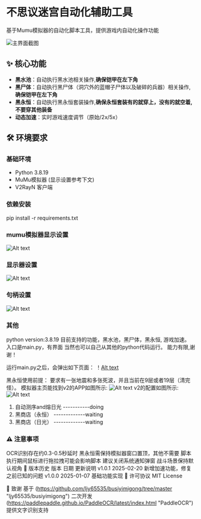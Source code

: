 # 不思议迷宫自动化辅助工具

基于Mumu模拟器的自动化脚本工具，提供游戏内自动化操作功能

![主界面截图](./main.png)

## ✨ 核心功能

- **黑水池**：自动执行黑水池相关操作,**确保铠甲在左下角**
- **黑尸体**：自动执行黑尸体（洞穴外的蓝帽子尸体以及破碎的兵器）相关操作, **确保铠甲在左下角**
- **黑永恒**：自动执行黑永恒套装操作,**确保永恒套装有的就穿上，没有的就空着, 不要穿其他装备**
- **动态加速**：实时游戏速度调节（原始/2x/5x）

## 🛠️ 环境要求

### 基础环境

- Python 3.8.19
- MuMu模拟器 (显示设置参考下文)
- V2RayN 客户端

### 依赖安装

pip install -r requirements.txt

### mumu模拟器显示设置

![Alt text](image.png)

### 显示器设置

![Alt text](image-1.png)

### 句柄设置

![Alt text](image-2.png)

### 其他

python version:3.8.19
目前支持的功能，黑水池，黑尸体，黑永恒, 游戏加速。
入口是main.py，有界面
当然也可以自己从其他的python代码运行。
能力有限,谢谢！

运行main.py之后，会弹出如下页面：
！[Alt text](main.png)

黑永恒使用前提：
要求有一张地震和多张死波，并且当前在9层或者19层（清完怪）。
模拟器主页能找到v2的APP如图所示:
![Alt text](home.png)
v2的配置如图所示:
![Alt text](V2ray_setup.png)

1. 自动测序and熔日光  -----------doing
2. 黑商店（永恒） -------------waiting
3. 黑商店（日光） -------------waiting

### ⚠️ 注意事项

OCR识别存在约0.3-0.5秒延时
黑永恒需保持模拟器窗口置顶，其他不需要
脚本执行期间鼠标进行拖拉拽可能会影响脚本
建议关闭系统通知弹窗
战斗场景保持默认视角
📜 版本历史
版本 日期 更新说明
v1.0.1 2025-02-20 新增加速功能，修复之前已知的问题
v1.0.0 2025-01-07 基础功能实现
📄 许可协议
MIT License

🙏 致谢
基于 (<https://github.com/ljy65535/busiyimigong/tree/master> "ljy65535/busiyimigong") 二次开发
(<https://paddlepaddle.github.io/PaddleOCR/latest/index.html> "PaddleOCR")提供文字识别支持
